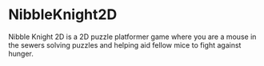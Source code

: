 # NibbleKnight2D
Nibble Knight 2D is a 2D puzzle platformer game where you are a mouse in the sewers solving puzzles and helping aid fellow mice to fight against hunger.

